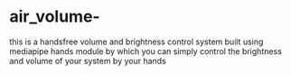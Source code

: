 # air_volume-
this is a handsfree volume and brightness control system built using mediapipe hands module by which you can simply control the brightness and volume of your system by your hands 
